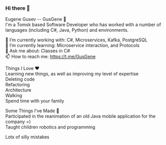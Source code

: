 ### Hi there 👋

Eugene Gusev -- GusGene 🥳<br>
I'm a Tomsk based Software Developer who has worked with a number of languages (including C#, Java, Python) and environments.<br>

🔨 I’m currently working with: C#, Microservices, Kafka, PostgreSQL<br>
🌱 I’m currently learning: Microservice interaction, and Protocols<br>
💬 Ask me about: Classes in C#<br>
📫 How to reach me: https://t.me/GusGene<br>

Things I Love ❤️<br>
Learning new things, as well as improving my level of expertise<br>
Deleting code<br>
Refactoring<br>
Architecture<br>
Walking<br>
Spend time with your family<br>

Some Things I've Made 🔧<br>
Participated in the reanimation of an old Java mobile application for the company =)<br>
Taught children robotics and programming<br>

Lots of silly mistakes<br>

